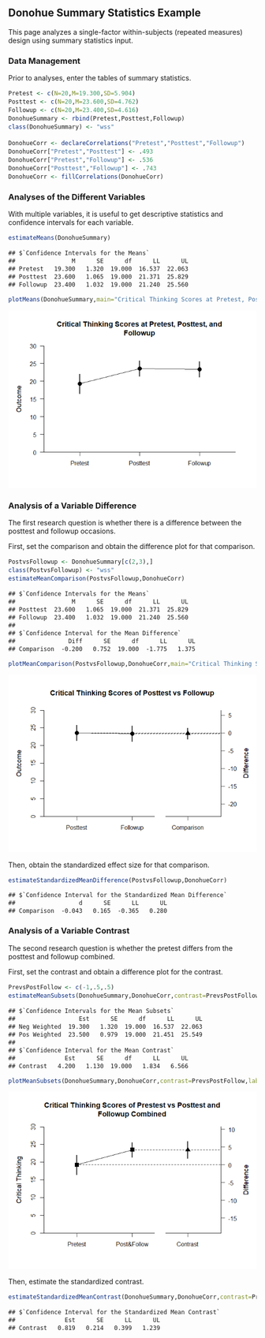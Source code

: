## Donohue Summary Statistics Example

This page analyzes a single-factor within-subjects (repeated measures) design using summary statistics input.

### Data Management

Prior to analyses, enter the tables of summary statistics.


```r
Pretest <- c(N=20,M=19.300,SD=5.904)
Posttest <- c(N=20,M=23.600,SD=4.762)
Followup <- c(N=20,M=23.400,SD=4.616)
DonohueSummary <- rbind(Pretest,Posttest,Followup)
class(DonohueSummary) <- "wss"

DonohueCorr <- declareCorrelations("Pretest","Posttest","Followup")
DonohueCorr["Pretest","Posttest"] <- .493
DonohueCorr["Pretest","Followup"] <- .536
DonohueCorr["Posttest","Followup"] <- .743
DonohueCorr <- fillCorrelations(DonohueCorr)
```

### Analyses of the Different Variables

With multiple variables, it is useful to get descriptive statistics and confidence intervals for each variable.


```r
estimateMeans(DonohueSummary)
```

```
## $`Confidence Intervals for the Means`
##                M      SE      df      LL      UL
## Pretest   19.300   1.320  19.000  16.537  22.063
## Posttest  23.600   1.065  19.000  21.371  25.829
## Followup  23.400   1.032  19.000  21.240  25.560
```

```r
plotMeans(DonohueSummary,main="Critical Thinking Scores at Pretest, Posttest, and Followup",ylim=c(0,30),values=FALSE)
```

![](figures/Donohue-Summary-Means-1.png)<!-- -->
 
### Analysis of a Variable Difference

The first research question is whether there is a difference between the posttest and followup occasions.

First, set the comparison and obtain the difference plot for that comparison.


```r
PostvsFollowup <- DonohueSummary[c(2,3),]
class(PostvsFollowup) <- "wss"
estimateMeanComparison(PostvsFollowup,DonohueCorr)
```

```
## $`Confidence Intervals for the Means`
##                M      SE      df      LL      UL
## Posttest  23.600   1.065  19.000  21.371  25.829
## Followup  23.400   1.032  19.000  21.240  25.560
## 
## $`Confidence Interval for the Mean Difference`
##               Diff      SE      df      LL      UL
## Comparison  -0.200   0.752  19.000  -1.775   1.375
```

```r
plotMeanComparison(PostvsFollowup,DonohueCorr,main="Critical Thinking Scores of Posttest vs Followup",ylim=c(0,30),values=FALSE)
```

![](figures/Donohue-Summary-Comparison-1.png)<!-- -->

Then, obtain the standardized effect size for that comparison.


```r
estimateStandardizedMeanDifference(PostvsFollowup,DonohueCorr)
```

```
## $`Confidence Interval for the Standardized Mean Difference`
##                  d      SE      LL      UL
## Comparison  -0.043   0.165  -0.365   0.280
```

### Analysis of a Variable Contrast

The second research question is whether the pretest differs from the posttest and followup combined.

First, set the contrast and obtain a difference plot for the contrast.


```r
PrevsPostFollow <- c(-1,.5,.5)
estimateMeanSubsets(DonohueSummary,DonohueCorr,contrast=PrevsPostFollow)
```

```
## $`Confidence Intervals for the Mean Subsets`
##                  Est      SE      df      LL      UL
## Neg Weighted  19.300   1.320  19.000  16.537  22.063
## Pos Weighted  23.500   0.979  19.000  21.451  25.549
## 
## $`Confidence Interval for the Mean Contrast`
##              Est      SE      df      LL      UL
## Contrast   4.200   1.130  19.000   1.834   6.566
```

```r
plotMeanSubsets(DonohueSummary,DonohueCorr,contrast=PrevsPostFollow,labels=c("Pretest","Post&Follow"),main="Critical Thinking Scores of Prestest vs Posttest and Followup Combined",ylab="Critical Thinking",ylim=c(0,30),values=FALSE)
```

![](figures/Donohue-Summary-Contrast-1.png)<!-- -->

Then, estimate the standardized contrast.


```r
estimateStandardizedMeanContrast(DonohueSummary,DonohueCorr,contrast=PrevsPostFollow)
```

```
## $`Confidence Interval for the Standardized Mean Contrast`
##              Est      SE      LL      UL
## Contrast   0.819   0.214   0.399   1.239
```
